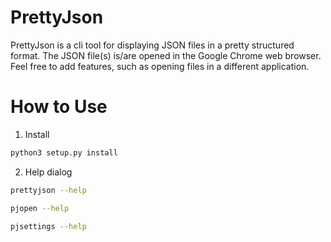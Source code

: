 # PrettyJson

PrettyJson is a cli tool for displaying JSON files in a pretty structured format.
The JSON file(s) is/are opened in the Google Chrome web browser. Feel free to add
features, such as opening files in a different application. 

# How to Use
1. Install
```bash
python3 setup.py install
```
2. Help dialog

```bash
prettyjson --help
```

```bash
pjopen --help
```

```bash
pjsettings --help
```



